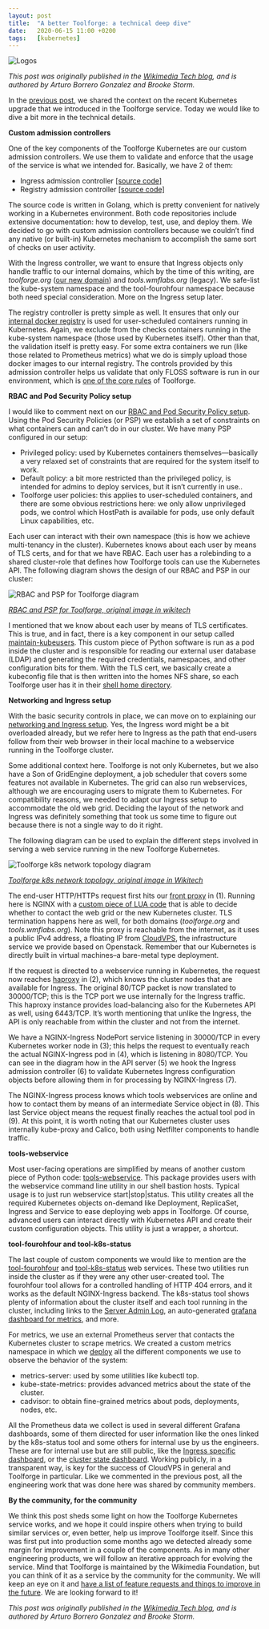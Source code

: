 ```yaml
---
layout: post
title:  "A better Toolforge: a technical deep dive"
date:   2020-06-15 11:00 +0200
tags:	[kubernetes]
---
```


![Logos][logos]

_This post was originally published in the [Wikimedia Tech blog][origin], and
is authored by Arturo Borrero Gonzalez and Brooke Storm._

In the [previous post][previous], we shared the context on the recent Kubernetes upgrade that we
introduced in the Toolforge service. Today we would like to dive a bit more in the technical
details.

<!--more-->

**Custom admission controllers**

One of the key components of the Toolforge Kubernetes are our custom admission controllers. We use
them to validate and enforce that the usage of the service is what we intended for. Basically, we
have 2 of them:

* Ingress admission controller [[source code]][ingress_src]
* Registry admission controller [[source code]][registry_src]

The source code is written in Golang, which is pretty convenient for natively working in a
Kubernetes environment. Both code repositories include extensive documentation: how to develop,
test, use, and deploy them. We decided to go with custom admission controllers because we couldn’t
find any native (or built-in) Kubernetes mechanism to accomplish the same sort of checks on user
activity.

With the Ingress controller, we want to ensure that Ingress objects only handle traffic to our
internal domains, which by the time of this writing, are _toolforge.org_
([our new domain][new_domain]) and _tools.wmflabs.org_ (legacy). We safe-list the kube-system
namespace and the tool-fourohfour namespace because both need special consideration. More on the
Ingress setup later.

The registry controller is pretty simple as well. It ensures that only our
[internal docker registry][registry] is used for user-scheduled containers running in Kubernetes.
Again, we exclude from the checks containers running in the kube-system namespace (those used by
Kubernetes itself). Other than that, the validation itself is pretty easy. For some extra
containers we run (like those related to Prometheus metrics) what we do is simply upload those
docker images to our internal registry. The controls provided by this admission controller helps us
validate that only FLOSS software is run in our environment, which is
[one of the core rules][rules] of Toolforge.

**RBAC and Pod Security Policy setup**

I would like to comment next on our [RBAC and Pod Security Policy setup][rbac]. Using the Pod
Security Policies (or PSP) we establish a set of constraints on what containers can and can’t do in
our cluster. We have many PSP configured in our setup:

* Privileged policy: used by Kubernetes containers themselves—basically a very relaxed set of
constraints that are required for the system itself to work.
* Default policy: a bit more restricted than the privileged policy, is intended for admins to
deploy services, but it isn’t currently in use..
* Toolforge user policies: this applies to user-scheduled containers, and there are some obvious
restrictions here: we only allow unprivileged pods, we control which HostPath is available for
pods, use only default Linux capabilities, etc.

Each user can interact with their own namespace (this is how we achieve multi-tenancy in the
cluster). Kubernetes knows about each user by means of TLS certs, and for that we have RBAC. Each
user has a rolebinding to a shared cluster-role that defines how Toolforge tools can use the
Kubernetes API. The following diagram shows the design of our RBAC and PSP in our cluster:

![RBAC and PSP for Toolforge diagram][rbac_img]

[_RBAC and PSP for Toolforge, original image in wikitech_][rbac_img_src]

I mentioned that we know about each user by means of TLS certificates. This is true, and in fact,
there is a key component in our setup called [maintain-kubeusers][maintain_k8s]. This custom piece
of Python software is run as a pod inside the cluster and is responsible for reading our external
user database (LDAP) and generating the required credentials, namespaces, and other configuration
bits for them. With the TLS cert, we basically create a kubeconfig file that is then written into
the homes NFS share, so each Toolforge user has it in their [shell home directory][shell].

**Networking and Ingress setup**

With the basic security controls in place, we can move on to explaining our [networking and Ingress
setup][ingress]. Yes, the Ingress word might be a bit overloaded already, but we refer here to
Ingress as the path that end-users follow from their web browser in their local machine to a
webservice running in the Toolforge cluster.

Some additional context here. Toolforge is not only Kubernetes, but we also have a Son of
GridEngine deployment, a job scheduler that covers some features not available in Kubernetes. The
grid can also run webservices, although we are encouraging users to migrate them to Kubernetes. For
compatibility reasons, we needed to adapt our Ingress setup to accommodate the old web grid.
Deciding the layout of the network and Ingress was definitely something that took us some time to
figure out because there is not a single way to do it right.

The following diagram can be used to explain the different steps involved in serving a web service
running in the new Toolforge Kubernetes.

![Toolforge k8s network topology diagram][ingress_img]

[_Toolforge k8s network topology, original image in Wikitech_][ingress_img_src]

The end-user HTTP/HTTPs request first hits our [front proxy][front_proxy] in (1). Running here is
NGINX with a [custom piece of LUA code][lua] that is able to decide whether to contact the web grid
or the new Kubernetes cluster. TLS termination happens here as well, for both domains
(_toolforge.org_ and _tools.wmflabs.org_). Note this proxy is reachable from the internet, as it
uses a public IPv4 address, a floating IP from [CloudVPS][cloudvps], the infrastructure service we
provide based on Openstack. Remember that our Kubernetes is directly built in virtual machines–a
bare-metal type deployment.

If the request is directed to a webservice running in Kubernetes, the request now reaches
[haproxy][haproxy] in (2), which knows the cluster nodes that are available for Ingress. The
original 80/TCP packet is now translated to 30000/TCP; this is the TCP port we use internally for
the Ingress traffic. This haproxy instance provides load-balancing also for the Kubernetes API as
well, using 6443/TCP. It’s worth mentioning that unlike the Ingress, the API is only reachable from
within the cluster and not from the internet.

We have a NGINX-Ingress NodePort service listening in 30000/TCP in every Kubernetes worker node in
(3); this helps the request to eventually reach the actual NGINX-Ingress pod in (4), which is
listening in 8080/TCP. You can see in the diagram how in the API server (5) we hook the Ingress
admission controller (6) to validate Kubernetes Ingress configuration objects before allowing them
in for processing by NGINX-Ingress (7).

The NGINX-Ingress process knows which tools webservices are online and how to contact them by means
of an intermediate Service object in (8). This last Service object means the request finally
reaches the actual tool pod in (9). At this point, it is worth noting that our Kubernetes cluster
uses internally kube-proxy and Calico, both using Netfilter components to handle traffic.

**tools-webservice**

Most user-facing operations are simplified by means of another custom piece of Python code:
[tools-webservice][webservice]. This package provides users with the webservice command line
utility in our shell bastion hosts. Typical usage is to just run webservice start|stop|status. This
utility creates all the required Kubernetes objects on-demand like Deployment, ReplicaSet, Ingress
and Service to ease deploying web apps in Toolforge. Of course, advanced users can interact
directly with Kubernetes API and create their custom configuration objects. This utility is just a
wrapper, a shortcut.

**tool-fourohfour and tool-k8s-status**

The last couple of custom components we would like to mention are the [tool-fourohfour][fourohfour]
and [tool-k8s-status][k8s-status] web services. These two utilities run inside the cluster as if
they were any other user-created tool. The fourohfour tool allows for a controlled handling of HTTP
404 errors, and it works as the default NGINX-Ingress backend. The k8s-status tool shows plenty of
information about the cluster itself and each tool running in the cluster, including links to the
[Server Admin Log][sal], an auto-generated [grafana dashboard for metrics][grafana], and more.

For metrics, we use an external Prometheus server that contacts the Kubernetes cluster to scrape
metrics. We created a custom metrics namespace in which we [deploy][deploy] all the different
components we use to observe the behavior of the system:

* metrics-server: used by some utilities like kubectl top.
* kube-state-metrics: provides advanced metrics about the state of the cluster.
* cadvisor: to obtain fine-grained metrics about pods, deployments, nodes, etc.

All the Prometheus data we collect is used in several different Grafana dashboards, some of them
directed for user information like the ones linked by the k8s-status tool and some others for
internal use by us the engineers. These are for internal use but are still public, like the
[Ingress specific dashboard][ingress_stat], or the [cluster state dashboard][cluster_stat]. Working
publicly, in a transparent way, is key for the success of CloudVPS in general and Toolforge in
particular. Like we commented in the previous post, all the engineering work that was done here was
shared by community members.

**By the community, for the community**

We think this post sheds some light on how the Toolforge Kubernetes service works, and we hope it
could inspire others when trying to build similar services or, even better, help us improve
Toolforge itself. Since this was first put into production some months ago we detected already some
margin for improvement in a couple of the components. As in many other engineering products, we
will follow an iterative approach for evolving the service. Mind that Toolforge is maintained by
the Wikimedia Foundation, but you can think of it as a service by the community for the community.
We will keep an eye on it and
[have a list of feature requests and things to improve in the future][phab]. We are looking forward
to it!

_This post was originally published in the [Wikimedia Tech blog][origin], and
is authored by Arturo Borrero Gonzalez and Brooke Storm._

[logos]:	{{site.url}}/assets/toolforge_kubernetes_post_800x400.png
[origin]:	https://techblog.wikimedia.org/2020/06/11/a-better-toolforge-part-2/
[previous]:	{{site.url}}/2020/05/18/toolforge-k8s.html
[ingress_src]:	https://gerrit.wikimedia.org/r/admin/projects/cloud/toolforge/ingress-admission-controller
[registry_src]:	https://gerrit.wikimedia.org/r/admin/projects/labs/tools/registry-admission-webhook
[new_domain]:	https://wikitech.wikimedia.org/wiki/News/Toolforge.org
[registry]:	https://docker-registry.toolforge.org/
[rules]:	https://wikitech.wikimedia.org/wiki/Help:Toolforge/Rules
[rbac]:		https://wikitech.wikimedia.org/wiki/Portal:Toolforge/Admin/Kubernetes/RBAC_and_PSP
[rbac_img]:	{{site.url}}/assets/RBACandPSPforToolforge.png
[rbac_img_src]:	https://wikitech.wikimedia.org/wiki/File:RBACandPSPforToolforge.png
[maintain_k8s]: https://gerrit.wikimedia.org/g/labs/tools/maintain-kubeusers/+/refs/heads/master
[shell]:	https://wikitech.wikimedia.org/wiki/Portal:Toolforge/About_Toolforge#How_is_Toolforge_structured?
[ingress]:	https://wikitech.wikimedia.org/wiki/Portal:Toolforge/Admin/Kubernetes/Networking_and_ingress
[ingress_img]:	{{site.url}}/assets/Toolforge_k8s_network_topology.png
[ingress_img_src]: https://wikitech.wikimedia.org/wiki/File:Toolforge_k8s_network_topology.png
[front_proxy]:	https://gerrit.wikimedia.org/r/plugins/gitiles/operations/puppet/+/refs/heads/production/modules/profile/manifests/toolforge/proxy.pp
[lua]:		https://gerrit.wikimedia.org/r/plugins/gitiles/operations/puppet/+/refs/heads/production/modules/dynamicproxy/files/urlproxy.lua
[cloudvps]:	https://wikitech.wikimedia.org/wiki/Portal:Cloud_VPS
[haproxy]:	https://gerrit.wikimedia.org/r/plugins/gitiles/operations/puppet/+/refs/heads/production/modules/profile/manifests/toolforge/k8s/haproxy.pp
[webservice]:	https://gerrit.wikimedia.org/g/operations/software/tools-webservice/+/refs/heads/master
[fourohfour]:	https://wikitech.wikimedia.org/wiki/Tool:Fourohfour
[k8s-status]:	https://k8s-status.toolforge.org/
[sal]:		https://sal.toolforge.org/tools.zppixbot
[grafana]:	https://grafana-labs.wikimedia.org/d/toolforge-k8s-namespace-resources/kubernetes-namespace-resources?orgId=1&refresh=5m&from=now-3h&to=now&var-namespace=tool-fourohfour
[deploy]:	https://wikitech.wikimedia.org/wiki/Portal:Toolforge/Admin/Kubernetes/Deploying#metrics
[ingress_stat]: https://grafana-labs.wikimedia.org/d/R7BPaEbWk/toolforge-ingress?orgId=1&refresh=1m&from=now-6h&to=now
[cluster_stat]: https://grafana-labs.wikimedia.org/d/toolforge-kubernetes/toolforge-kubernetes
[phab]:		https://phabricator.wikimedia.org/tag/toolforge/
